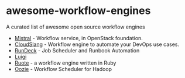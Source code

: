 # awesome-workflow-engines
A curated list of awesome open source workflow engines

 * [Mistral](https://wiki.openstack.org/wiki/Mistral) - Workflow service, in OpenStack foundation.
 * [CloudSlang](http://www.cloudslang.io/) - Workflow engine to automate your DevOps use cases.
 * [RunDeck](http://rundeck.org/) - Job Scheduler and Runbook Automation
 * [Luigi](https://github.com/spotify/luigi)
 * [Ruote](http://ruote.io/) - a workflow engine written in Ruby
 * [Oozie](http://oozie.apache.org/) - Workflow Scheduler for Hadoop
